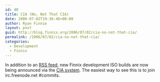 ```yaml
---
id: 40
title: CIA (No, Not That CIA)
date: 2006-07-02T19:36:46+00:00
author: Ryan Finnie
layout: post
guid: http://blog.finnix.org/2006/07/02/cia-no-not-that-cia/
permalink: /2006/07/02/cia-no-not-that-cia/
categories:
  - Development
  - Finnix
---
```

In addition to an [RSS feed](http://snapshots.finnix.org/rss.xml), new Finnix development ISO builds are now being announced via the [CIA system](http://cia.navi.cx/stats/project/finnix). The easiest way to see this is to join irc.freenode.net #commits.
